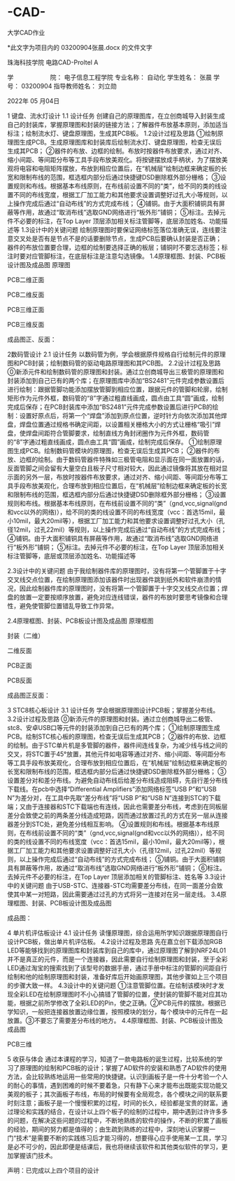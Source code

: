# -CAD-
大学CAD作业


*此文字为项目内的   03200904张晨.docx  的文件文字


珠海科技学院
电路CAD-Proltel A



学　　　　　　院：	电子信息工程学院
专业名称：	自动化
学生姓名：	张晨
学　　　　　　号：	03200904
指导教师姓名：	刘立勋










2022年  05 月04日



1 键盘、流水灯设计
1.1 设计任务
创建自己的原理图库，在立创商城导入封装生成自己的封装库，掌握原理图和封装的链接方法；了解器件布放基本原则，添加适当标注；绘制流水灯、键盘原理图，生成其PCB板。
1.2设计过程及思路
①绘制原理图生成PCB。生成原理图库和封装库后绘制流水灯、键盘原理图，检查无误后生成其PCB；
②器件的布放、边框的绘制。布放时按器件布放要求，通过对齐、缩小间距、等间距分布等工具手段布放美观化。将按键摆放成手柄状，为了摆放美观将电容和电阻矩阵摆放，布放到相应位置后，在“机械层”绘制边框来确定板的长宽和限制布线的范围，框选框内部分后通过快捷键DSD删除框外部分栅格；
③设置规则和布线。根据基本布线原则，在布线前设置不同的“类”，给不同的类的线设置不同的布线宽度，根据工厂加工能力和其他要求设置调整好过孔大小等规则，以上操作完成后通过“自动布线”的方式完成布线；
④铺铜。由于大面积铺铜具有屏蔽等作用，故通过“取消布线”选取GND网络进行“板外形”铺铜；
⑤标注。去掉元件不必要的标注，在Top Layer 顶层添加相关标注管脚等，底层添加姓名、功能描述等
1.3设计中的关键问题
绘制原理图时要保证网络标签落位准确无误，连线要注意交叉处是否有是节点不是的话要删除节点，生成PCB后要确认封装是否正确；器件的布放位置要合理，边框的绘制要选择正确的板层；铺铜时不要忘选标签；标注时要对应管脚标注，在底层标注是注意勾选镜像。
1.4原理框图、封装、PCB板设计图及成品图
原理图

PCB二维正面


PCB二维反面


PCB三维正面


PCB三维反面




成品图正、反面：
  

2数码管设计
2.1 设计任务
以数码管为例，学会根据原件规格自行绘制元件的原理图和PCB封装；绘制数码管的驱动电路原理图和其PCB图。
2.2设计过程及思路
⓪新添元件和绘制数码管的原理图和封装。通过立创商城导出三极管的原理图和封装添加到自己已有的两个库；在原理图库中添加“BS2481”元件完成参数设置后进行绘制：跟据管脚功能添加摆放管脚到相应位置，跟据元件的管脚和轮廓，绘制矩形作为元件外框，数码管的“8”字通过粗直线画成，圆点由工具“圆”画成，绘制完成后保存；在PCB封装库中添加“BS2481”元件完成参数设置后进行PCB的绘制：设置好原点后，将第一个“焊盘”添加到原点位置，逆时针方向依次添加其他焊盘，焊盘位置通过规格书确定间距，以设置相关栅格大小的方式让栅格“吸引”焊盘，使焊盘间距符合管脚要求，绘制直线方角封闭圈作为元件外框，数码管的“8”字通过粗直线画成，圆点由工具“圆”画成，绘制完成后保存。
①绘制原理图生成PCB。绘制数码管模块的原理图，检查无误后生成其PCB；
②器件的布放、边框的绘制。由于数码管器件特殊如三极管电阻和显示面在同一面放置的话，反面管脚之间会留有大量空白且板子尺寸相对较大，因此通过镜像将其放在相对显示面的另外一层，布放时按器件布放要求，通过对齐、缩小间距、等间距分布等工具手段布放美观化，合理布放到相应位置后，在“机械层”绘制边框来确定板的长宽和限制布线的范围，框选框内部分后通过快捷键DSD删除框外部分栅格；
③设置规则和布线。根据基本布线原则，在布线前设置不同的“类”（gnd,vcc,signal(gnd和vcc以外的网络)），给不同的类的线设置不同的布线宽度（vcc：首选15mil，最小10mil，最大20mil等），根据工厂加工能力和其他要求设置调整好过孔大小（孔径12mil，过孔22mil）等规则，以上操作完成后通过“自动布线”的方式完成布线；
④铺铜。由于大面积铺铜具有屏蔽等作用，故通过“取消布线”选取GND网络进行“板外形”铺铜；
⑤标注。去掉元件不必要的标注，在Top Layer 顶层添加相关标注管脚等，底层或顶层添加姓名、功能描述等

2.3设计中的关键问题
由于我绘制器件库的原理图时，没有将第一个管脚置于十字交叉线交点位置，在绘制原理图添加该器件时出现器件跳到纸外和软件崩溃的情况，因此绘制器件库的原理图时，没有将第一个管脚置于十字交叉线交点位置；焊盘的放置一定要按顺序放置，避免对应连线错误，器件的布放时要思考镜像和合理性，避免使管脚位置错乱导致工作异常。

2.4原理框图、封装、PCB板设计图及成品图
原理框图



封装（二维）


二维反面




PCB正面

PCB反面
 





成品图正反面：




3 STC8核心板设计
3.1 设计任务
学会根据原理图设计PCB板；掌握差分布线。
3.2设计过程及思路
⓪新添元件的原理图和封装。通过立创商城导出二极管、stc8、安卓USB口等元件的封装添加到自己已有的两个库； 
①绘制原理图生成PCB。绘制STC核心板的原理图，检查无误后生成其PCB；
②器件的布放、边框的绘制。由于STC单片机是多管脚的器件，器件间连线复杂，为减少线与线之间的交叉，将STC置于45°放置，其他元件如电容等通过对齐、缩小间距、等间距分布等工具手段布放美观化，合理布放到相应位置后，在“机械层”绘制边框来确定板的长宽和限制布线的范围，框选框内部分后通过快捷键DSD删除框外部分栅格；
③设置差分对和差分布线。为避免自动布线后给差分布线造成阻碍，先自行差分布线下载线。在pcb中​选择“Differential Amplifiers”添加网络标签“USB P”和“USB N”为差分对，在工具中先取“差分布线”将“USB P”和“USB N”连接到STC的下载端；又由于连接器和STC下载端也有连线，因此也需要差分布线，考虑到在同板层差分会致使之前的两条差分线造成短路，因而通过放置过孔的方式在另一层从连接器差分到STC处，避免差分线相互影响。
④设置规则和布线。根据基本布线原则，在布线前设置不同的“类”（gnd,vcc,signal(gnd和vcc以外的网络)），给不同的类的线设置不同的布线宽度（vcc：首选15mil，最小10mil，最大20mil等），根据工厂加工能力和其他要求设置调整好过孔大小（孔径12mil，过孔22mil）等规则，以上操作完成后通过“自动布线”的方式完成布线；
⑤铺铜。由于大面积铺铜具有屏蔽等作用，故通过“取消布线”选取GND网络进行“板外形”铺铜；
⑥标注。去掉元件不必要的标注，在Top Layer 顶层添加相关的管脚标注、姓名等 
3.3设计中的关键问题
由于USB-STC、连接器-STC均需要差分布线，在同一面差分会致使其中某一对短路，因此需要通过过孔的方式将另一连接对在另一层走线。
3.4原理框图、封装、PCB板设计图及成品图





成品图：



4 单片机评估板设计
4.1 设计任务
读懂原理图，综合运用所学知识跟据原理图自行设计PCB板，做出单片机评估板。
4.2设计过程及思路
先在嘉立创下载添加RGB LED等能够找到的原理图库和封装库到自己的库中，通过原理图了解到NRF24L01并不是真正的元件，而是一个连接器，因此需要自行绘制原理图和封装，至于全彩LED通过淘宝的搜索找到了该型号的数据手册，通过手册中标注的管脚的间距自行绘制和他的绘制原理图和封装，准备好库后开始画原理图，其他步骤如上三个项目的步骤大致一样。
4.3设计中的关键问题
①注意管脚位置。在绘制该模块时才发现全彩LED在绘制原理图时不小心搞错了管脚的位置，使封装的管脚不能对应其功能，根据之前所学修改了全彩LED的Pin，使之正确。②PCB元件的摆放。根据已学知识，一般把连接器放置边缘位置，按照模块的划分，每个模块中的元件在一起放置。③不要忘了需要差分布线的地方。
4.4原理框图、封装、PCB板设计图及成品图


PCB三维




5 收获与体会
通过本课程的学习，知道了一款电路板的诞生过程，比较系统的学习了原理图的绘制和PCB板的设计；掌握了AD软件的安装和熟悉了AD软件的使用方法，会比较熟练地运用一些常用的快捷键。认识到画板子是一件十分考验一个人的耐心的事情，遇到困难的时候不要着急，只有静下心来才能布出既能实现功能又美观的板子；其次画板子布线，布局的时候要有全局观念，各个模块之间的联系要时刻注意；画板子是一个慢慢积累的过程，时间的长久，经验都是宝贵的财富。通过理论和实践的结合，在设计以上四个板子的绘制的过程中，期中遇到过许许多多的问题，在解决这些问题的过程中，不断地熟练的软件的操作，不断的积累了画板的经验，期间的努力都是值得的；由生疏到熟练的过程中，深刻地认识掌握一门“技术”是需要不断的实践练习后才能习得的，想要得心应手使用某一工具，学习是必不可少的，因此即便是结课后，我也将继续该软件和其他类似软件的学习，更加掌握该门技术。

声明：已完成以上四个项目的设计
